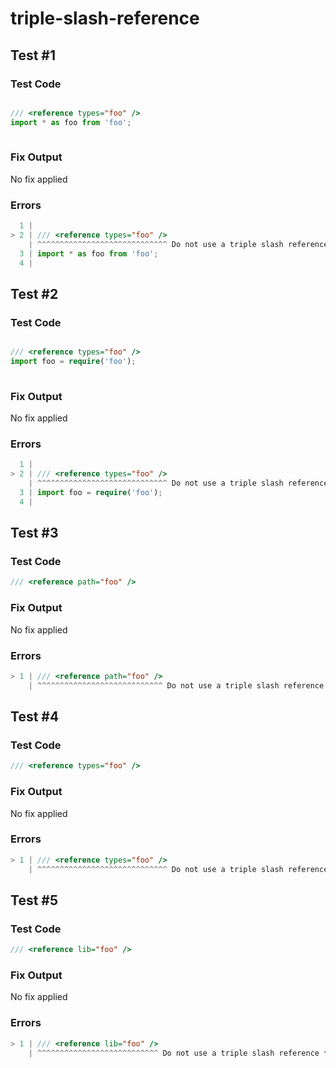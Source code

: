 # triple-slash-reference

## Test #1

### Test Code

<!-- prettier-ignore -->
```ts

/// <reference types="foo" />
import * as foo from 'foo';
      
```

### Fix Output

No fix applied

### Errors

<!-- prettier-ignore -->
```ts
  1 |
> 2 | /// <reference types="foo" />
    | ^^^^^^^^^^^^^^^^^^^^^^^^^^^^^ Do not use a triple slash reference for foo, use `import` style instead.
  3 | import * as foo from 'foo';
  4 |       
```

## Test #2

### Test Code

<!-- prettier-ignore -->
```ts

/// <reference types="foo" />
import foo = require('foo');
      
```

### Fix Output

No fix applied

### Errors

<!-- prettier-ignore -->
```ts
  1 |
> 2 | /// <reference types="foo" />
    | ^^^^^^^^^^^^^^^^^^^^^^^^^^^^^ Do not use a triple slash reference for foo, use `import` style instead.
  3 | import foo = require('foo');
  4 |       
```

## Test #3

### Test Code

<!-- prettier-ignore -->
```ts
/// <reference path="foo" />
```

### Fix Output

No fix applied

### Errors

<!-- prettier-ignore -->
```ts
> 1 | /// <reference path="foo" />
    | ^^^^^^^^^^^^^^^^^^^^^^^^^^^^ Do not use a triple slash reference for foo, use `import` style instead.
```

## Test #4

### Test Code

<!-- prettier-ignore -->
```ts
/// <reference types="foo" />
```

### Fix Output

No fix applied

### Errors

<!-- prettier-ignore -->
```ts
> 1 | /// <reference types="foo" />
    | ^^^^^^^^^^^^^^^^^^^^^^^^^^^^^ Do not use a triple slash reference for foo, use `import` style instead.
```

## Test #5

### Test Code

<!-- prettier-ignore -->
```ts
/// <reference lib="foo" />
```

### Fix Output

No fix applied

### Errors

<!-- prettier-ignore -->
```ts
> 1 | /// <reference lib="foo" />
    | ^^^^^^^^^^^^^^^^^^^^^^^^^^^ Do not use a triple slash reference for foo, use `import` style instead.
```
